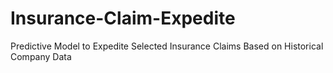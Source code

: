 # Insurance-Claim-Expedite
Predictive Model to Expedite Selected Insurance Claims Based on Historical Company Data
